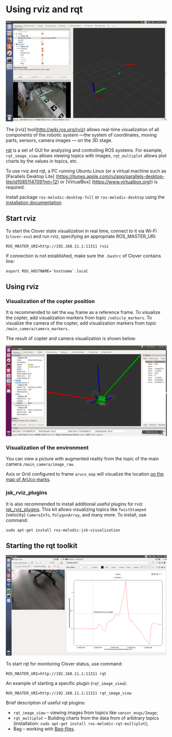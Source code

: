 Using rviz and rqt
===

![rviz](../assets/rviz.png)

The [rviz] tool(http://wiki.ros.org/rviz) allows real-time visualization of all components of the robotic system —the system of coordinates, moving parts, sensors, camera images — on the 3D stage.

[rqt](http://wiki.ros.org/rqt) is a set of GUI for analyzing and controlling ROS systems. For example, `rqt_image_view` allows viewing topics with images, `rqt_multiplot` allows plot charts by the values in topics, etc.

To use rviz and rqt, a PC running Ubuntu Linux (or a virtual machine such as [Parallels Desktop Lite] (https://itunes.apple.com/ru/app/parallels-desktop-lite/id1085114709?mt=12) or [VirtualBox] (https://www.virtualbox.org)) is required.

Install package `ros-melodic-desktop-full` or `ros-melodic-desktop` using the [installation documentation](http://wiki.ros.org/melodic/Installation/Ubuntu).

Start rviz
---

To start the Clover state visualization in real time, connect to it via Wi-Fi (`clover-xxx`) and run rviz, specifying an appropriate ROS_MASTER_URI:

```(bash)
ROS_MASTER_URI=http://192.168.11.1:11311 rviz
```

If connection is not established, make sure the `.bashrc` of Clover contains line:

```(bash)
export ROS_HOSTNAME=`hostname`.local
```

Using rviz
---

### Visualization of the copter position

It is recommended to set the `map` frame as a reference frame. To visualize the copter, add visualization markers from topic `/vehicle_markers`. To visualize the camera of the copter, add visualization markers from topic `/main_camera/camera_markers`.

The result of copter and camera visualization is shown below:

![rviz](../assets/copter_visualization.png)

### Visualization of the environment

You can view a picture with augmented reality from the topic of the main camera `/main_camera/image_raw`.

Axis or Grid configured to frame `aruco_map` will visualize the location [on the map of ArUco marks](aruco.md).

### jsk_rviz_plugins

It is also recommended to install additional useful plugins for rviz [jsk_rviz_plugins](https://jsk-docs.readthedocs.io/en/latest/jsk_visualization/doc/jsk_rviz_plugins/index.html). This kit allows visualizing topics like `TwistStamped` (velocity) `CameraInfo`, `PolygonArray`, and many more. To install, use command:

```(bash)
sudo apt-get install ros-melodic-jsk-visualization
```

Starting the rqt toolkit
---

![rqt](../assets/rqt.png)

To start rqt for monitoring Clover status, use command:

```(bash)
ROS_MASTER_URI=http://192.168.11.1:11311 rqt
```

An example of starting a specific plugin (`rqt_image_view`):

```(bash)
ROS_MASTER_URI=http://192.168.11.1:11311 rqt_image_view
```

Brief description of useful rqt plugins:

* `rqt_image_view` – viewing images from topics like `sensor_msgs/Image`;
* `rqt_multiplot` – Building charts from the data from of arbitrary topics (installation: `sudo apt-get install ros-melodic-rqt-multiplot`);
* Bag – working with [Bag-files](http://wiki.ros.org/rosbag).
